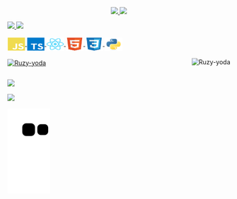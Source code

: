 
<p align="center">
  <a href="https://github.com/DenverCoder1/readme-typing-svg"><img src="https://readme-typing-svg.herokuapp.com?color=00F71D&vCenter=true&lines=Hey!!+My+name+is+Ruan+Matheus+(Ruzy)%2C+Developer+Softwares+from+Brazil;Developer+Softwares+from+Brazil">  </a>
 <img src="https://cdn.discordapp.com/attachments/862883133962977284/862885851231158302/halloween-pixel-sticker-for-ios-android-giphy-transparent-pixel-art-250_200.gif" width="50">
</p>

 <div>
  <a href="https://github.com/RuzyDev">
  <img height="160em" src="https://github-readme-stats.vercel.app/api?username=RuzyDev&show_icons=true&theme=tokyonight&include_all_commits=true&count_private=true"/>
  <img height="160em" src="https://github-readme-stats.vercel.app/api/top-langs/?username=RuzyDev&layout=compact&langs_count=7&theme=tokyonight"/>
</div>
<div style="display: inline_block"><br>
  <img align="center" alt="Ruzy-Js" height="30" width="40" src="https://raw.githubusercontent.com/devicons/devicon/master/icons/javascript/javascript-plain.svg">
  <img align="center" alt="Ruzy-Ts" height="30" width="40" src="https://raw.githubusercontent.com/devicons/devicon/master/icons/typescript/typescript-plain.svg">
  <img align="center" alt="Ruzy-React" height="30" width="40" src="https://raw.githubusercontent.com/devicons/devicon/master/icons/react/react-original.svg">
  <img align="center" alt="Ruzy-HTML" height="30" width="40" src="https://raw.githubusercontent.com/devicons/devicon/master/icons/html5/html5-original.svg">
  <img align="center" alt="Ruzy-CSS" height="30" width="40" src="https://raw.githubusercontent.com/devicons/devicon/master/icons/css3/css3-original.svg">
  <img align="center" alt="Ruzy-Python" height="30" width="40" src="https://raw.githubusercontent.com/devicons/devicon/master/icons/python/python-original.svg">
 
  
 </div>

 
<div style="display: inline_block"><br>
  <img align="right" alt="Ruzy-yoda" src="https://darrenkearney.me/wp-content/uploads/2015/07/hacking_highfive2_128x128.gif">
  <img align="center" alt="Ruzy-yoda" height="120" width="800" src="https://cdn.discordapp.com/attachments/862883133962977284/862884101224661012/fundo_git.gif">
<div/>

  ##
  
<div>
  <a href="https://instagram.com/ruanmatheusruzy" target="_blank"><img src="https://img.shields.io/badge/-Instagram-%79ff97?style=for-the-badge&logo=instagram&logoColor=white" target="_blank"></a>
 	
 <a href="https://twitter.com/ruanmatheusruzy" target="_blank"><img src="https://img.shields.io/badge/-Twitter-%79ff97?style=for-the-badge&logo=twitter&logoColor=white" target="_blank"></a>
  
  ![Snake animation](https://github.com/rafaballerini/rafaballerini/blob/output/github-contribution-grid-snake.svg)

</div>
